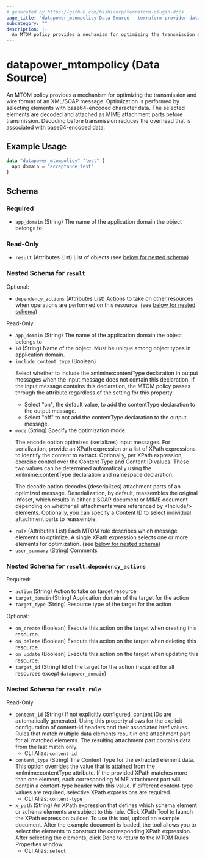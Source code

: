 ```yaml
---
# generated by https://github.com/hashicorp/terraform-plugin-docs
page_title: "datapower_mtompolicy Data Source - terraform-provider-datapower"
subcategory: ""
description: |-
  An MTOM policy provides a mechanism for optimizing the transmission and wire format of an XML/SOAP message. Optimization is performed by selecting elements with base64-encoded character data. The selected elements are decoded and attached as MIME attachment parts before transmission. Decoding before transmission reduces the overhead that is associated with base64-encoded data.
---
```


# datapower_mtompolicy (Data Source)

An MTOM policy provides a mechanism for optimizing the transmission and wire format of an XML/SOAP message. Optimization is performed by selecting elements with base64-encoded character data. The selected elements are decoded and attached as MIME attachment parts before transmission. Decoding before transmission reduces the overhead that is associated with base64-encoded data.

## Example Usage

```terraform
data "datapower_mtompolicy" "test" {
  app_domain = "acceptance_test"
}
```

<!-- schema generated by tfplugindocs -->
## Schema

### Required

- `app_domain` (String) The name of the application domain the object belongs to

### Read-Only

- `result` (Attributes List) List of objects (see [below for nested schema](#nestedatt--result))

<a id="nestedatt--result"></a>
### Nested Schema for `result`

Optional:

- `dependency_actions` (Attributes List) Actions to take on other resources when operations are performed on this resource. (see [below for nested schema](#nestedatt--result--dependency_actions))

Read-Only:

- `app_domain` (String) The name of the application domain the object belongs to
- `id` (String) Name of the object. Must be unique among object types in application domain.
- `include_content_type` (Boolean) <p>Select whether to include the xmlmine:contentType declaration in output messages when the input message does not contain this declaration. If the input message contains this declaration, the MTOM policy passes through the attribute regardless of the setting for this property.</p><ul><li>Select "on", the default value, to add the contentType declaration to the output message.</li><li>Select "off" to not add the contentType declaration to the output message.</li></ul>
- `mode` (String) Specify the optimization mode. <p>The encode option optimizes (serializes) input messages. For serialization, provide an XPath expression or a list of XPath expressions to identify the content to extract. Optionally, per XPath expression, exercise control over the Content Type and Content ID values. These two values can be determined automatically using the xmlmime:contentType declaration and namespace declaration.</p><p>The decode option decodes (deserializes) attachment parts of an optimized message. Deserialization, by default, reassembles the original infoset, which results in either a SOAP document or MIME document depending on whether all attachments were referenced by &lt;Include/> elements. Optionally, you can specify a Content ID to select individual attachment parts to reassemble.</p>
- `rule` (Attributes List) Each MTOM rule describes which message elements to optimize. A single XPath expression selects one or more elements for optimization. (see [below for nested schema](#nestedatt--result--rule))
- `user_summary` (String) Comments

<a id="nestedatt--result--dependency_actions"></a>
### Nested Schema for `result.dependency_actions`

Required:

- `action` (String) Action to take on target resource
- `target_domain` (String) Application domain of the target for the action
- `target_type` (String) Resource type of the target for the action

Optional:

- `on_create` (Boolean) Execute this action on the target when creating this resource.
- `on_delete` (Boolean) Execute this action on the target when deleting this resource.
- `on_update` (Boolean) Execute this action on the target when updating this resource.
- `target_id` (String) Id of the target for the action (required for all resources except `datapower_domain`)


<a id="nestedatt--result--rule"></a>
### Nested Schema for `result.rule`

Read-Only:

- `content_id` (String) If not explicitly configured, content IDs are automatically generated. Using this property allows for the explicit configuration of content-id headers and their associated href values. Rules that match multiple data elements result in one attachment part for all matched elements. The resulting attachment part contains data from the last match only.
  - CLI Alias: `content-id`
- `content_type` (String) The Content Type for the extracted element data. This option overrides the value that is attained from the xmlmime:contentType attribute. If the provided XPath matches more than one element, each corresponding MIME attachment part will contain a content-type header with this value. If different content-type values are required, selective XPath expressions are required.
  - CLI Alias: `content-type`
- `x_path` (String) An XPath expression that defines which schema element or schema elements are subject to this rule. Click XPath Tool to launch the XPath expression builder. To use this tool, upload an example document. After the example document is loaded, the tool allows you to select the elements to construct the corresponding XPath expression. After selecting the elements, click Done to return to the MTOM Rules Properties window.
  - CLI Alias: `select`
